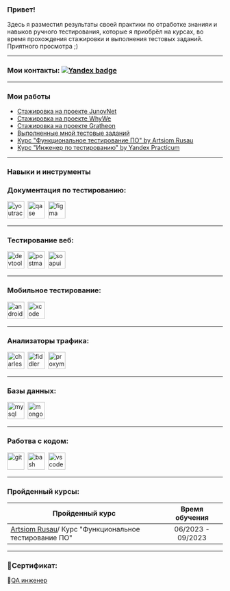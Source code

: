 ### Привет!

<p>Здесь я разместил результаты своей практики по отработке знанияи и навыков ручного тестирования, которые я приобрёл на курсах, во время прохождения стажировки и выполнения тестовых заданий. Приятного просмотра ;)</p> 

---

### Мои контакты: [![Yandex badge](https://img.shields.io/badge/-Gmail-red?style=flat&logo=Gmail&logoColor=white)](mailto:eugenybaidak@yandex.ru)

---

###  Мои работы

- [Стажировка на проекте JunovNet](https://github.com/Baidak-Evgenii/JunovNet_Internship)
- [Стажировка на проекте WhyWe](https://github.com/Baidak-Evgenii/WhyWe_Internship)
- [Стажировка на проекте Gratheon](https://github.com/Baidak-Evgenii/Gratheon_Internship)
- [Выполненные мной тестовые заданий](https://github.com/Baidak-Evgenii/Test_Tasks)
- [Курс "Функциональное тестирование ПО" by Artsiom Rusau](https://github.com/Baidak-Evgenii/ArtsiomRusau_Course)
- [Курс "Инженер по тестированию" by Yandex Practicum](https://github.com/Baidak-Evgenii/YandexPracticum_Course)
 
---
### Навыки и инструменты

### Документация по тестированию:

<div>
  <img src="https://upload.wikimedia.org/wikipedia/commons/thumb/8/8d/YouTrack_Icon.svg/1024px-YouTrack_Icon.svg.png?20200803082248" title="youtrack" alt="youtrack" width="40" height="40"/>&nbsp
  <img src="https://luna1.co/eb0187.png" title="qase" alt="qase" width="40" height="40"/>&nbsp
  <img src="https://cdn.jsdelivr.net/gh/devicons/devicon/icons/figma/figma-original.svg" title="figma" alt="figma" width="40" height="40"/>&nbsp
</div>

---

### Тестирование веб:

<div>
  <img src="https://d33wubrfki0l68.cloudfront.net/38b5c953a4667366685d55db55d057c86db1fc54/a0fdc/static/acae6b24d940347661ca901ea07f47c1/chrome-dev-logo-icon.png" title="devtools" alt="devtools" width="40" height="40"/>&nbsp
  <img src="https://uxwing.com/wp-content/themes/uxwing/download/brands-and-social-media/postman-icon.png" title="postman" alt="postman" width="40" height="40"/>&nbsp
  <img src="https://static0.smartbear.co/smartbearbrand/media/images/home/soapui-icon.svg" title="soapui" alt="soapui" width="40" height="40"/>&nbsp
</div>

---

### Мобильное тестирование:

<div>
  <img src="https://cdn.jsdelivr.net/gh/devicons/devicon/icons/androidstudio/androidstudio-original.svg" title="android-studio" alt="android-studio" width="40" height="40"/>&nbsp
  <img src="https://cdn.jsdelivr.net/gh/devicons/devicon/icons/xcode/xcode-original.svg" title="xcode" alt="xcode" width="40" height="40"/>&nbsp
</div>

---
### Анализаторы трафика:

<div>
  <img src="https://cdn.icon-icons.com/icons2/3053/PNG/512/charles_proxy_macos_bigsur_icon_190302.png" title="charles-proxy" alt="charles-proxy" width="40" height="40"/>&nbsp
  <img src="https://www.megaleechers.com/storage/Fiddler-Everywhere-Icon.png" title="fiddler" alt="fiddler" width="40" height="40"/>&nbsp
  <img src="https://pbs.twimg.com/profile_images/1589614420766126080/slAIVDtr_400x400.jpg" title="proxyman" alt="proxyman" width="40" height="40"/>&nbsp
</div>

---

### Базы данных:

<div>
  <img src="https://cdn.jsdelivr.net/gh/devicons/devicon/icons/mysql/mysql-original.svg" title="mysql" alt="mysql" width="40" height="40"/>&nbsp
  <img src="https://cdn.jsdelivr.net/gh/devicons/devicon/icons/mongodb/mongodb-original.svg" title="mongodb" alt="mongodb" width="40" height="40"/>&nbsp
</div>

---

### Работва с кодом:

<div>
  <img src="https://cdn.jsdelivr.net/gh/devicons/devicon/icons/git/git-original.svg" title="git" alt="git" width="40" height="40"/>&nbsp
  <img src="https://upload.wikimedia.org/wikipedia/commons/thumb/4/4b/Bash_Logo_Colored.svg/1024px-Bash_Logo_Colored.svg.png?20180723054350" title="bash" alt="bash" width="40" height="40"/>&nbsp
  <img src="https://cdn.jsdelivr.net/gh/devicons/devicon/icons/vscode/vscode-original.svg" title="vscode" alt="vscode" width="40" height="40"/>&nbsp
</div>

---

### Пройденный курсы:

| Пройденный курс                                                 | Время обучения             |
| ----------------------------------------------------------------| :---------------: |
| [Artsiom Rusau](https://t.me/artsiom_qa)/ Курс "Функциональное тестирование ПО"              | 06/2023 - 09/2023 |

---
### 📜Сертификат:

🔗[QA инженер](https://drive.google.com/file/d/1GT6ZVO23wK-R-VYY2YL7_0r7U1CtKOEc/view?usp=drive_link)
